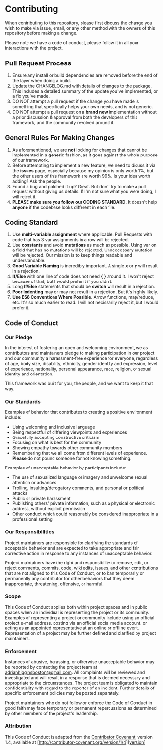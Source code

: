 # Contributing

When contributing to this repository, please first discuss the change you wish to make via issue,
email, or any other method with the owners of this repository before making a change. 

Please note we have a code of conduct, please follow it in all your interactions with the project.

## Pull Request Process

1. Ensure any install or build dependencies are removed before the end of the layer when doing a 
   build.
2. Update the CHANGELOG.md with details of changes to the package. This includes a detailed summary of
   the update you've implemented, or a fix you've made.
3. DO NOT attempt a pull request if the change you have made is something that specifically helps your own
   needs, and is not generic.
4. DO NOT attempt a pull request on a **brand new** implementation without a prior discussion &amp; approval
   from both the developers of this framework, and the community revolved around it.

## General Rules For Making Changes

1. As aforementioned, we are **not** looking for changes that cannot be implemented in a **generic** fashion, as it goes against the whole purpose of our framework.
2. Before attempting to implement a new feature, we need to dicuss it via the **issues** page, especially because my opinion is only worth 1%, but the other users of this framework are worth 99%.  Is your idea worth adding?  Ask the people.
3. Found a bug and patched it up?  Great.  But don't try to make a pull request without giving us details.  If I'm not sure what you were doing, I will reject it.
4. **PLEASE make sure you follow our CODING STANDARD**.  It doesn't help **anyone** if the codebase looks different in each file.

## Coding Standard

1. Use **multi-variable assignment** where applicable.  Pull Requests with code that has 3 var assignments in a row will be rejected.
2. Use **constants** and avoid **mutations** as much as possible.  Using var on a field that has no mutations will be rejected.  Unneccessary mutation will be rejected.  Our mission is to keep things readable and understandable.
3. **Good Variable Naming** is incredibly important.  A single **x** or **y** will result in a rejection.
4. **If/Else** with one line of code does not need **{ }** around it.  I won't reject because of that, but I would prefer it if you didn't.
5. Long **If/Else** statements that should be **switch** will result in a rejection.
6. **Poor Indenting** may or may not result in a rejection.  But it's highly likely.
7. **Use ES6 Conventions Where Possible**.  Arrow functions, map/reduce, etc.  It's so much easier to read.  I will not necissarily reject it, but I would prefer it.

## Code of Conduct

### Our Pledge

In the interest of fostering an open and welcoming environment, we as
contributors and maintainers pledge to making participation in our project and
our community a harassment-free experience for everyone, regardless of age, body
size, disability, ethnicity, gender identity and expression, level of experience,
nationality, personal appearance, race, religion, or sexual identity and
orientation.

This framework was built for you, the people, and we want to keep it that way.

### Our Standards

Examples of behavior that contributes to creating a positive environment
include:

* Using welcoming and inclusive language
* Being respectful of differing viewpoints and experiences
* Gracefully accepting constructive criticism
* Focusing on what is best for the community
* Showing empathy towards other community members
* Remembering that we all come from different levels of experience.  **Please** do not pound someone for not knowing something.

Examples of unacceptable behavior by participants include:

* The use of sexualized language or imagery and unwelcome sexual attention or
advances
* Trolling, insulting/derogatory comments, and personal or political attacks
* Public or private harassment
* Publishing others' private information, such as a physical or electronic
  address, without explicit permission
* Other conduct which could reasonably be considered inappropriate in a
  professional setting

### Our Responsibilities

Project maintainers are responsible for clarifying the standards of acceptable
behavior and are expected to take appropriate and fair corrective action in
response to any instances of unacceptable behavior.

Project maintainers have the right and responsibility to remove, edit, or
reject comments, commits, code, wiki edits, issues, and other contributions
that are not aligned to this Code of Conduct, or to ban temporarily or
permanently any contributor for other behaviors that they deem inappropriate,
threatening, offensive, or harmful.

### Scope

This Code of Conduct applies both within project spaces and in public spaces
when an individual is representing the project or its community. Examples of
representing a project or community include using an official project e-mail
address, posting via an official social media account, or acting as an appointed
representative at an online or offline event. Representation of a project may be
further defined and clarified by project maintainers.

### Enforcement

Instances of abusive, harassing, or otherwise unacceptable behavior may be
reported by contacting the project team at adrianhigginsboston@gmail.com. All
complaints will be reviewed and investigated and will result in a response that
is deemed necessary and appropriate to the circumstances. The project team is
obligated to maintain confidentiality with regard to the reporter of an incident.
Further details of specific enforcement policies may be posted separately.

Project maintainers who do not follow or enforce the Code of Conduct in good
faith may face temporary or permanent repercussions as determined by other
members of the project's leadership.

### Attribution

This Code of Conduct is adapted from the [Contributor Covenant][homepage], version 1.4,
available at [http://contributor-covenant.org/version/1/4][version]

[homepage]: http://contributor-covenant.org
[version]: http://contributor-covenant.org/version/1/4/
